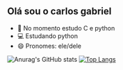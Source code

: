 ##  Olá sou o carlos gabriel

- 📕 No momento estudo C e python
- 💻 Estudando python
- 😄 Pronomes: ele/dele


![Anurag's GitHub stats](https://github-readme-stats.vercel.app/api?username=carlosrodrigues23&show_icons=true&theme=tokyonight)
[![Top Langs](https://github-readme-stats.vercel.app/api/top-langs/?username=carlosrodrigues23&layout=compact)](https://github.com/anuraghazra/github-readme-stats)
